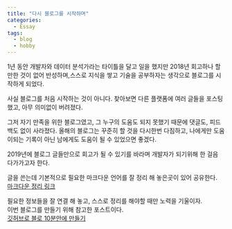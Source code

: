 ```yaml
---
title: "다시 블로그를 시작하며"
categories:
  - Essay
tags:
  - blog
  - hobby
---
```


1년 동안 개발자와 데이터 분석가라는 타이틀을 달고 일을 했지만 2018년 회고하나 할 만한 것이 없어 반성하며,스스로 지식을 쌓고 기술을 공부하자는 생각으로 블로그를 시작하게 되었다.  

사실 블로그를 처음 시작하는 것이 아니다. 찾아보면 다른 플랫폼에 여러 글들을 포스팅했고, 아무 의미없이 버려졌다.

그저 자기 만족을 위한 블로그였고, 그 누구의 도움도 되지 못했기 때문에 댓글도, 피드백도 없이 사라졌다.
올해의 블로그는 꾸준히 할 것을 다시한번 다짐하고, 나에게만 도움이되는 기록이 아닌 남에게도 도움이 될 수 있었으면 좋겠다.  

2019년에 블로그 글들만으로 회고가 될 수 있기를 바라며 개발자가 되기위해 한 걸음 다가가고자 한다.  

글을 쓴는데 기본적으로 필요한 마크다운 언어를 잘 정리 해 놓은곳이 있어 공유한다.  
[마크다운 정리 링크](https://nolboo.kim/blog/2014/03/25/github-flavored-markdown/)

필요한 정보들을 잘 연결 해 놓고, 스스로 정리를 해야할 때만 노력을 기울이자.  
이번 블로그를 만들기 위해 참고한 포스트이다.  
[깃허브로 블로 10분안에 만들기](https://dreamgonfly.github.io/2018/01/27/jekyll-remote-theme.html)
